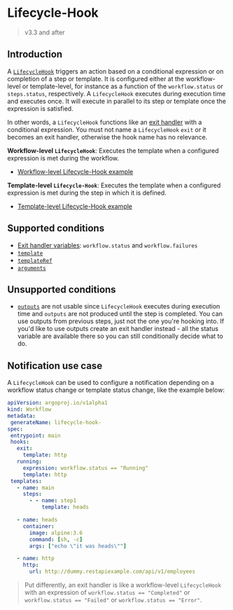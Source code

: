 # Lifecycle-Hook

> v3.3 and after

## Introduction

A [`LifecycleHook`](https://argoproj.github.io/argo-workflows/fields/#lifecyclehook) triggers an action based on a conditional expression or on completion of a step or template. It is configured either at the workflow-level or template-level, for instance as a function of the `workflow.status` or `steps.status`, respectively. A `LifecycleHook` executes during execution time and executes once. It will execute in parallel to its step or template once the expression is satisfied.

In other words, a `LifecycleHook` functions like an [exit handler](https://github.com/argoproj/argo-workflows/blob/master/examples/exit-handlers.yaml) with a conditional expression. You must not name a `LifecycleHook` `exit` or it becomes an exit handler, otherwise the hook name has no relevance.

**Workflow-level `LifecycleHook`**: Executes the template when a configured expression is met during the workflow.

- [Workflow-level Lifecycle-Hook example](https://github.com/argoproj/argo-workflows/blob/master/examples/life-cycle-hooks-wf-level.yaml)

**Template-level `Lifecycle-Hook`**: Executes the template when a configured expression is met during the step in which it is defined.

- [Template-level Lifecycle-Hook example](https://github.com/argoproj/argo-workflows/blob/master/examples/life-cycle-hooks-tmpl-level.yaml)

## Supported conditions

- [Exit handler variables](https://github.com/argoproj/argo-workflows/blob/master/docs/variables.md#exit-handler): `workflow.status` and `workflow.failures`
- [`template`](https://argoproj.github.io/argo-workflows/fields/#template)
- [`templateRef`](https://argoproj.github.io/argo-workflows/fields/#templateref)
- [`arguments`](https://github.com/argoproj/argo-workflows/blob/master/examples/conditionals.yaml)

## Unsupported conditions

- [`outputs`](https://argoproj.github.io/argo-workflows/fields/#outputs) are not usable since `LifecycleHook` executes during execution time and `outputs` are not produced until the step is completed. You can use outputs from previous steps, just not the one you're hooking into. If you'd like to use outputs create an exit handler instead - all the status variable are available there so you can still conditionally decide what to do.

## Notification use case

A `LifecycleHook` can be used to configure a notification depending on a workflow status change or template status change, like the example below:

```yaml
apiVersion: argoproj.io/v1alpha1
kind: Workflow
metadata:
 generateName: lifecycle-hook-
spec:
 entrypoint: main
 hooks:
   exit:
     template: http
   running:
     expression: workflow.status == "Running"
     template: http
 templates:
   - name: main
     steps:
       - - name: step1
           template: heads

   - name: heads
     container:
       image: alpine:3.6
       command: [sh, -c]
       args: ["echo \"it was heads\""]

   - name: http
     http:
       url: http://dummy.restapiexample.com/api/v1/employees
```

> Put differently, an exit handler is like a workflow-level `LifecycleHook` with an expression of `workflow.status == "Completed"` or `workflow.status == "Failed"` or `workflow.status == "Error"`.

